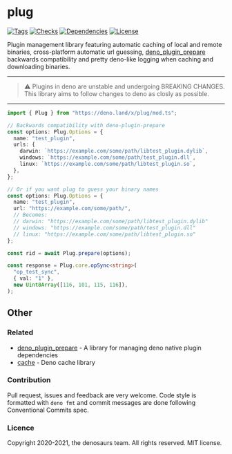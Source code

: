 # plug

[![Tags](https://img.shields.io/github/release/denosaurs/plug)](https://github.com/denosaurs/plug/releases)
[![Checks](https://github.com/denosaurs/plug/actions/workflows/deno.yml/badge.svg)](https://github.com/denosaurs/plug/actions/workflows/deno.yml)
[![Dependencies](https://github.com/denosaurs/plug/actions/workflows/depsbot.yml/badge.svg)](https://github.com/denosaurs/plug/actions/workflows/depsbot.yml)
[![License](https://img.shields.io/github/license/denosaurs/plug)](https://github.com/denosaurs/plug/blob/master/LICENSE)

Plugin management library featuring automatic caching of local and remote
binaries, cross-platform automatic url guessing,
[deno_plugin_prepare](https://github.com/manyuanrong/deno-plugin-prepare)
backwards compatibility and pretty deno-like logging when caching and
downloading binaries.

---

> ⚠️ Plugins in deno are unstable and undergoing BREAKING CHANGES. This library
> aims to follow changes to deno as closly as possible.

---

```typescript
import { Plug } from "https://deno.land/x/plug/mod.ts";

// Backwards compatibility with deno-plugin-prepare
const options: Plug.Options = {
  name: "test_plugin",
  urls: {
    darwin: `https://example.com/some/path/libtest_plugin.dylib`,
    windows: `https://example.com/some/path/test_plugin.dll`,
    linux: `https://example.com/some/path/libtest_plugin.so`,
  },
};

// Or if you want plug to guess your binary names
const options: Plug.Options = {
  name: "test_plugin",
  url: "https://example.com/some/path/",
  // Becomes:
  // darwin: "https://example.com/some/path/libtest_plugin.dylib"
  // windows: "https://example.com/some/path/test_plugin.dll"
  // linux: "https://example.com/some/path/libtest_plugin.so"
};

const rid = await Plug.prepare(options);

const response = Plug.core.opSync<string>(
  "op_test_sync",
  { val: "1" },
  new Uint8Array([116, 101, 115, 116]),
);
```

## Other

### Related

- [deno_plugin_prepare](https://github.com/manyuanrong/deno-plugin-prepare) - A
  library for managing deno native plugin dependencies
- [cache](https://github.com/denosaurs/cache) - Deno cache library

### Contribution

Pull request, issues and feedback are very welcome. Code style is formatted with
`deno fmt` and commit messages are done following Conventional Commits spec.

### Licence

Copyright 2020-2021, the denosaurs team. All rights reserved. MIT license.
